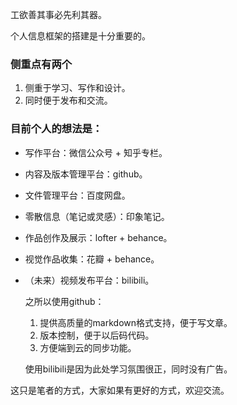 工欲善其事必先利其器。

个人信息框架的搭建是十分重要的。

### 侧重点有两个
1. 侧重于学习、写作和设计。
2. 同时便于发布和交流。

### 目前个人的想法是：
- 写作平台：微信公众号 + 知乎专栏。
- 内容及版本管理平台：github。
- 文件管理平台：百度网盘。
- 零散信息（笔记或灵感）：印象笔记。
- 作品创作及展示：lofter + behance。
- 视觉作品收集：花瓣 + behance。
- （未来）视频发布平台：bilibili。

  之所以使用github：
  1. 提供高质量的markdown格式支持，便于写文章。
  2. 版本控制，便于以后码代码。
  3. 方便端到云的同步功能。
  
  使用bilibili是因为此处学习氛围很正，同时没有广告。
  
这只是笔者的方式，大家如果有更好的方式，欢迎交流。
